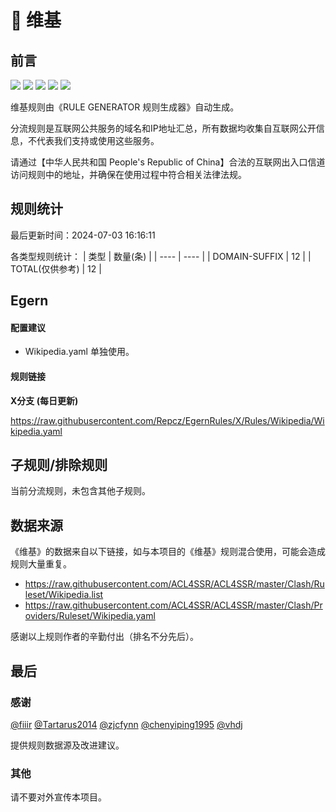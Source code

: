 # 🧸 维基

## 前言

![](https://shields.io/badge/-移除重复规则-ff69b4) ![](https://shields.io/badge/-DOMAIN与DOMAIN--SUFFIX合并-green) ![](https://shields.io/badge/-DOMAIN--SUFFIX间合并-critical) ![](https://shields.io/badge/-DOMAIN--SUFFIX与DOMAIN--KEYWORD合并-blue) ![](https://shields.io/badge/-IP--CIDR(6)合并-blueviolet) 

维基规则由《RULE GENERATOR 规则生成器》自动生成。

分流规则是互联网公共服务的域名和IP地址汇总，所有数据均收集自互联网公开信息，不代表我们支持或使用这些服务。

请通过【中华人民共和国 People's Republic of China】合法的互联网出入口信道访问规则中的地址，并确保在使用过程中符合相关法律法规。

## 规则统计

最后更新时间：2024-07-03 16:16:11

各类型规则统计：
| 类型 | 数量(条)  | 
| ---- | ----  |
| DOMAIN-SUFFIX | 12  | 
| TOTAL(仅供参考) | 12  | 


## Egern 

#### 配置建议
- Wikipedia.yaml 单独使用。

#### 规则链接
**X分支 (每日更新)**

https://raw.githubusercontent.com/Repcz/EgernRules/X/Rules/Wikipedia/Wikipedia.yaml











## 子规则/排除规则


当前分流规则，未包含其他子规则。

## 数据来源

《维基》的数据来自以下链接，如与本项目的《维基》规则混合使用，可能会造成规则大量重复。

- https://raw.githubusercontent.com/ACL4SSR/ACL4SSR/master/Clash/Ruleset/Wikipedia.list
- https://raw.githubusercontent.com/ACL4SSR/ACL4SSR/master/Clash/Providers/Ruleset/Wikipedia.yaml


感谢以上规则作者的辛勤付出（排名不分先后）。

## 最后

### 感谢

[@fiiir](https://github.com/fiiir) [@Tartarus2014](https://github.com/Tartarus2014) [@zjcfynn](https://github.com/zjcfynn) [@chenyiping1995](https://github.com/chenyiping1995) [@vhdj](https://github.com/vhdj)

提供规则数据源及改进建议。

### 其他

请不要对外宣传本项目。